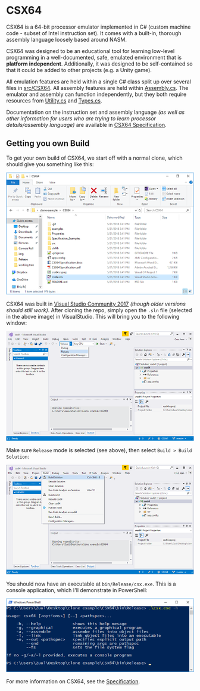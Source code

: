 # CSX64
CSX64 is a 64-bit processor emulator implemented in C# (custom machine code - subset of Intel instruction set). It comes with a built-in, thorough assembly language loosely based around NASM.

CSX64 was designed to be an educational tool for learning low-level programming in a well-documented, safe, emulated environment that is **platform independent**. Additionally, it was designed to be self-contained so that it could be added to other projects (e.g. a Unity game).

All emulation features are held within a single C# class split up over several files in [src/CSX64](src/CSX64). All assembly features are held within [Assembly.cs](src/CSX64/Assembly.cs). The emulator and assembly can function independently, but they both require resources from [Utility.cs](src/CSX64/Utility.cs) and [Types.cs](src/CSX64/Types.cs).

Documentation on the instruction set and assembly language *(as well as other information for users who are trying to learn processor details/assembly language)* are available in [CSX64 Specification](CSX64%20Specification.pdf).

## Getting you own Build
To get your own build of CSX64, we start off with a normal clone, which should give you something like this:

![clone](img/cloning/after_clone.png)

CSX64 was built in [Visual Studio Community 2017](https://www.visualstudio.com/downloads/) *(though older versions should still work)*. After cloning the repo, simply open the `.sln` file (selected in the above image) in VisualStudio. This will bring you to the following window:

![pick release](img/cloning/vs_pick_release.png)

Make sure `Release` mode is selected (see above), then select `Build > Build Solution`:

![build](img/cloning/vs_build.png)

You should now have an executable at `bin/Release/csx.exe`. This is a console application, which I'll demonstrate in PowerShell:

![run](img/cloning/run_exe.png)

For more information on CSX64, see the [Specification](CSX64%20Specification.pdf).
